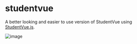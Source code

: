 # studentvue

A better looking and easier to use version of StudentVue using [StudentVue.js](https://github.com/StudentVue/StudentVue.js).

![image](https://user-images.githubusercontent.com/34758569/156865884-2b82ec75-cf24-46fd-8f4d-af56f0a06111.png)
